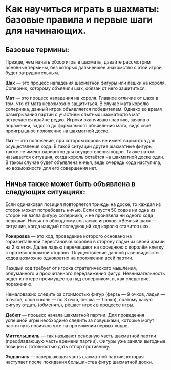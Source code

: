 # Как научиться играть в шахматы: базовые правила и первые шаги для начинающих.

## Базовые термины:

Прежде, чем начать обзор игры в шахматы, давайте рассмотрим основные термины, без которых дальнейшее знакомство с этой игрой будет затруднительным.

**Шах** — это процесс нападения шахматной фигуры или пешки на короля. Соперник, которому объявили шах, обязан от него защититься.

**Мат** — это процесс нападения на короля. Главное отличие от шаха в том, что от мата невозможно защититься. В случае мата королю соперника, данный игрок объявляется победителем. Однако во время разыгрывания партий с участием опытных шахматистов мат встречается крайне редко. Игроки оканчивают партию, заявив о поражении, задолго до формального объявления мата, видя своё проигрышное положение на шахматной доске.

**Пат** — это положение, при котором король не имеет вариантов для осуществления хода. В такой ситуации другие шахматные фигуры также не имеют вариантов для осуществления ходов. Также патом называется ситуация, когда король остаётся на шахматной доске один. В таком случае будет объявлена ничья, ведь очередь хода наступила, но возможности для его совершения нет.

## Ничья также может быть объявлена в следующих ситуациях:
Если одинаковая позиция повторяется трижды на доске, то каждая из сторон может потребовать ничью.
Если спустя 50 ходов ни одна из сторон не взяла фигуру соперника, и не произвела ни одного хода пешками.
Ничья по обоюдному согласию игроков.
«Вечный шах» — ситуация, когда каждый последующий ход королю ставится шах.

**Рокировка** — это ход, проведение которого основано на горизонтальной перестановке королей в сторону ладьи из своей армии на 2 клетки. Далее ладью перемещают на соседнюю с королём клетку с противоположной стороны. Осуществление данной разновидности ходов возможно однократно на протяжении всей партии.

Каждый ход требует от игрока стратегического мышления, обдуманного и просчитанного передвижения фигур. Невнимательность ведет к потере преимущества над соперником, и, как следствие, поражению.

Немаловажно следить за стоимостью фигур (ферзь — 9 очков, ладья — 5 очков, слон и конь — по 3 очка, пешка — 1 очко), поэтому какую фигуру отдать (обменять), решает игрок в процессе игры.

**Дебют** — процесс начала шахматной партии. Для проведения успешной игры необходимо следить за ловушками, которые могут настигнуть новичков уже на протяжении первых ходов.

**Миттельшпиль** — так называют основную часть шахматной партии (преобладающую часть времени партии). Фигуры уже заняли выгодные позиции с готовностью дать отпор противнику.

**Эндшпиль** — завершающая часть шахматной партии, которая наступает после покидания большинства фигур шахматной доски.